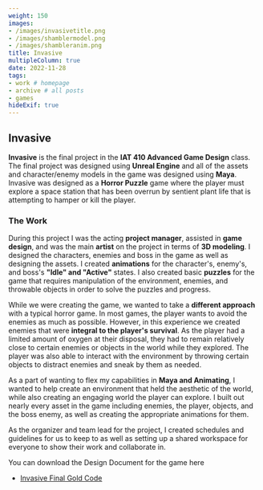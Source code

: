 ```yaml
---
weight: 150
images:
- /images/invasivetitle.png
- /images/shamblermodel.png
- /images/shambleranim.png
title: Invasive
multipleColumn: true
date: 2022-11-28
tags:
- work # homepage
- archive # all posts
- games
hideExif: true
---
```


## Invasive

**Invasive** is the final project in the **IAT 410 Advanced Game Design** class. The final project was designed using **Unreal Engine** and all of the assets and character/enemy models in the game was designed using **Maya**. Invasive was designed as a **Horror Puzzle** game where the player must explore a space station that has been overrun by sentient plant life that is attempting to hamper or kill the player.


### The Work

During this project I was the acting **project manager**, assisted in **game design**, and was the main **artist** on the project in terms of **3D modeling**. I designed the characters, enemies and boss in the game as well as designing the assets. I created **animations** for the character's, enemy's, and boss's **"Idle" and "Active"** states. I also created basic **puzzles** for the game that requires manipulation of the environment, enemies, and throwable objects in order to solve the puzzles and progress.

While we were creating the game, we wanted to take a **different approach** with a typical horror game. In most games, the player wants to avoid the enemies as much as possible. However, in this experience we created enemies that were **integral to the player's survival**. As the player had a limited amount of oxygen at their disposal, they had to remain relatively close to certain enemies or objects in the world while they explored. The player was also able to interact with the environment by throwing certain objects to distract enemies and sneak by them as needed.

As a part of wanting to flex my capabilities in **Maya and Animating**, I wanted to help create an environment that held the aesthetic of the world, while also creating an engaging world the player can explore. I built out nearly every asset in the game including enemies, the player, objects, and the boss enemy, as well as creating the appropriate animations for them.

As the organizer and team lead for the project, I created schedules and guidelines for us to keep to as well as setting up a shared workspace for everyone to show their work and collaborate in. 

You can download the Design Document for the game here
- [Invasive Final Gold Code](https://drive.google.com/file/d/1wWZnKXSKyZVQvOQFIn7r1bCa23V54q0O/view?usp=sharing)

